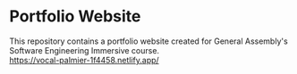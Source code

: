 # Portfolio Website
This repository contains a portfolio website created for General Assembly's Software Engineering Immersive course.<br />
https://vocal-palmier-1f4458.netlify.app/
